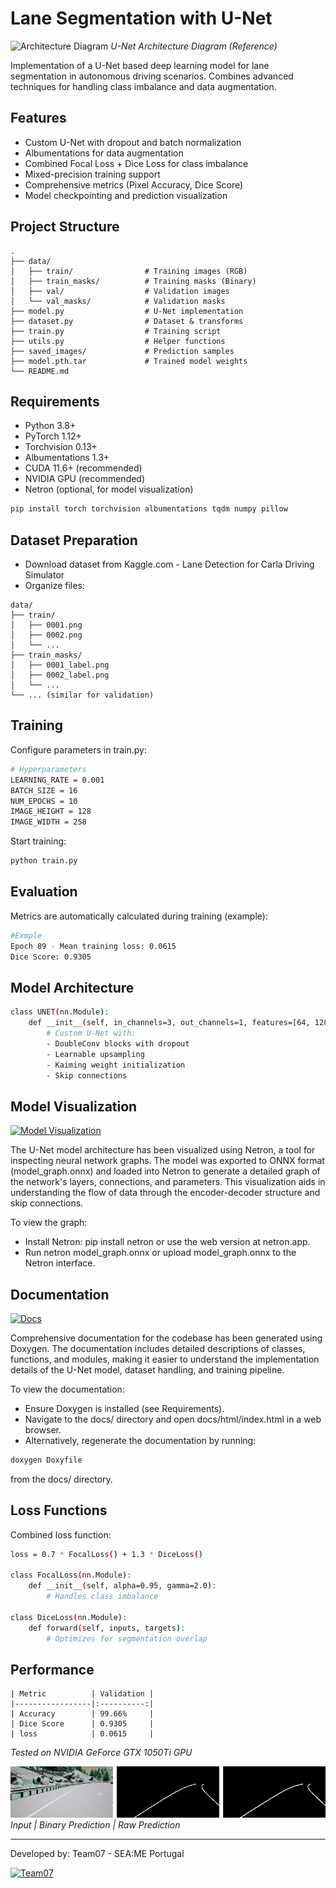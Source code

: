 # Lane Segmentation with U-Net

![Architecture Diagram](https://miro.medium.com/max/1400/1*f7YOaE4TWubwaFF7Z1fzNw.png)
*U-Net Architecture Diagram (Reference)*

Implementation of a U-Net based deep learning model for lane segmentation in autonomous driving scenarios. Combines advanced techniques for handling class imbalance and data augmentation.

## Features 

-  Custom U-Net with dropout and batch normalization
-  Albumentations for data augmentation
-  Combined Focal Loss + Dice Loss for class imbalance
-  Mixed-precision training support
-  Comprehensive metrics (Pixel Accuracy, Dice Score)
-  Model checkpointing and prediction visualization

## Project Structure 

```plaintext
.
├── data/
│   ├── train/         		  # Training images (RGB)
│   ├── train_masks/   		  # Training masks (Binary)
│   ├── val/           		  # Validation images
│   └── val_masks/     		  # Validation masks
├── model.py                  # U-Net implementation
├── dataset.py                # Dataset & transforms
├── train.py                  # Training script
├── utils.py                  # Helper functions
├── saved_images/             # Prediction samples
├── model.pth.tar             # Trained model weights
└── README.md
```

## Requirements 

- Python 3.8+
- PyTorch 1.12+
- Torchvision 0.13+
- Albumentations 1.3+
- CUDA 11.6+ (recommended)
- NVIDIA GPU (recommended)
- Netron (optional, for model visualization)

```sh
pip install torch torchvision albumentations tqdm numpy pillow
```

## Dataset Preparation 

- Download dataset from Kaggle.com - Lane Detection for Carla Driving Simulator
- Organize files:
```plaintext
data/
├── train/
│   ├── 0001.png
│   ├── 0002.png
│   └── ...
├── train_masks/
│   ├── 0001_label.png
│   ├── 0002_label.png
│   └── ...
└── ... (similar for validation)
```

## Training

Configure parameters in train.py:

```sh
# Hyperparameters
LEARNING_RATE = 0.001
BATCH_SIZE = 16
NUM_EPOCHS = 10
IMAGE_HEIGHT = 128
IMAGE_WIDTH = 258 
```

Start training:
```sh
python train.py
```

## Evaluation

Metrics are automatically calculated during training (example):
```sh
#Exmple
Epoch 89 - Mean training loss: 0.0615
Dice Score: 0.9305
```

## Model Architecture

```sh
class UNET(nn.Module):
    def __init__(self, in_channels=3, out_channels=1, features=[64, 128, 256, 512]):
        # Custom U-Net with:
        - DoubleConv blocks with dropout
        - Learnable upsampling
        - Kaiming weight initialization
        - Skip connections
```

## Model Visualization

[![Model Visualization](https://img.shields.io/badge/Model_Visualization-Netron-blue?style=plastic)](https://github.com/SEAME-pt/T07-ADS_Lane-Detection/blob/24---lane-detection-ML/U-net/assets/model.onnx.svg)


The U-Net model architecture has been visualized using Netron, a tool for inspecting neural network graphs. The model was exported to ONNX format (model_graph.onnx) and loaded into Netron to generate a detailed graph of the network's layers, connections, and parameters. This visualization aids in understanding the flow of data through the encoder-decoder structure and skip connections.

To view the graph:

- Install Netron: pip install netron or use the web version at netron.app.
- Run netron model_graph.onnx or upload model_graph.onnx to the Netron interface.


## Documentation

[![Docs](https://img.shields.io/badge/Doxygen-Documentation-blue?style=plastic)](https://github.com/nunotaboada/MLLaneDetection/blob/master/MLLaneDetection/docs/refman.pdf)

Comprehensive documentation for the codebase has been generated using Doxygen. The documentation includes detailed descriptions of classes, functions, and modules, making it easier to understand the implementation details of the U-Net model, dataset handling, and training pipeline.

To view the documentation:

- Ensure Doxygen is installed (see Requirements).
- Navigate to the docs/ directory and open docs/html/index.html in a web browser.
- Alternatively, regenerate the documentation by running:

```sh
doxygen Doxyfile
```

from the docs/ directory.

## Loss Functions

Combined loss function:

```sh
loss = 0.7 * FocalLoss() + 1.3 * DiceLoss()

class FocalLoss(nn.Module):
    def __init__(self, alpha=0.95, gamma=2.0):
        # Handles class imbalance

class DiceLoss(nn.Module):
    def forward(self, inputs, targets):
        # Optimizes for segmentation overlap
```

## Performance

```plaintext
| Metric          | Validation |
|-----------------|:----------:|
| Accuracy        | 99.66%     |
| Dice Score      | 0.9305     |
| loss      	  | 0.0615     |
```
*Tested on NVIDIA GeForce GTX 1050Ti GPU*


![Results Preview](./MLLaneDetection/saved_images/combined_epoch9_batch20.png)  
*Input | Binary Prediction | Raw Prediction*


---


Developed by: Team07 - SEA:ME Portugal

[![Team07](https://img.shields.io/badge/SEAME-Team07-blue?style=plastic)](https://github.com/orgs/SEAME-pt/teams/team07)

